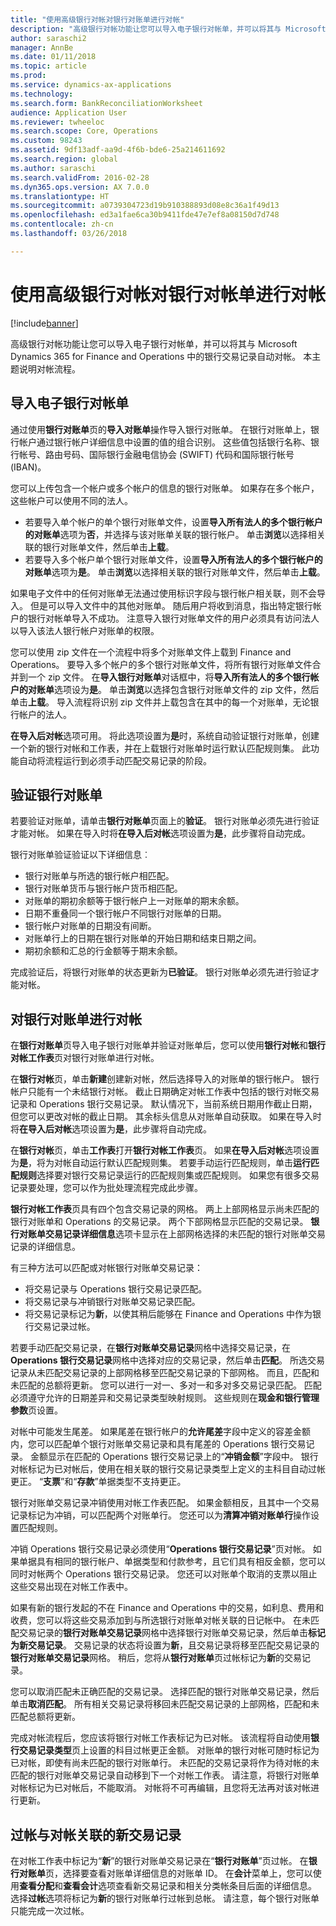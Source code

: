 ```yaml
---
title: "使用高级银行对帐对银行对账单进行对帐"
description: "高级银行对帐功能让您可以导入电子银行对帐单，并可以将其与 Microsoft Dynamics 365 for Finance and Operations 中的银行交易记录自动对帐。 本主题说明对帐流程。"
author: saraschi2
manager: AnnBe
ms.date: 01/11/2018
ms.topic: article
ms.prod: 
ms.service: dynamics-ax-applications
ms.technology: 
ms.search.form: BankReconciliationWorksheet
audience: Application User
ms.reviewer: twheeloc
ms.search.scope: Core, Operations
ms.custom: 98243
ms.assetid: 9df13adf-aa9d-4f6b-bde6-25a214611692
ms.search.region: global
ms.author: saraschi
ms.search.validFrom: 2016-02-28
ms.dyn365.ops.version: AX 7.0.0
ms.translationtype: HT
ms.sourcegitcommit: a0739304723d19b910388893d08e8c36a1f49d13
ms.openlocfilehash: ed3a1fae6ca30b9411fde47e7ef8a08150d7d748
ms.contentlocale: zh-cn
ms.lasthandoff: 03/26/2018

---
```


# <a name="reconcile-bank-statements-by-using-advanced-bank-reconciliation"></a>使用高级银行对帐对银行对帐单进行对帐

[!include[banner](../includes/banner.md)]


高级银行对帐功能让您可以导入电子银行对帐单，并可以将其与 Microsoft Dynamics 365 for Finance and Operations 中的银行交易记录自动对帐。 本主题说明对帐流程。  

<a name="import-an-electronic-bank-statement"></a>导入电子银行对帐单
-----------------------------------

通过使用**银行对账单**页的**导入对账单**操作导入银行对账单。 在银行对账单上，银行帐户通过银行帐户详细信息中设置的值的组合识别。 这些值包括银行名称、银行帐号、路由号码、国际银行金融电信协会 (SWIFT) 代码和国际银行帐号 (IBAN)。 

您可以上传包含一个帐户或多个帐户的信息的银行对账单。 如果存在多个帐户，这些帐户可以使用不同的法人。

-   若要导入单个帐户的单个银行对账单文件，设置**导入所有法人的多个银行帐户的对账单**选项为**否**，并选择与该对账单关联的银行帐户。 单击**浏览**以选择相关联的银行对账单文件，然后单击**上载**。
-   若要导入多个帐户单个银行对账单文件，设置**导入所有法人的多个银行帐户的对账单**选项为**是**。 单击**浏览**以选择相关联的银行对账单文件，然后单击**上载**。

如果电子文件中的任何对账单无法通过使用标识字段与银行帐户相关联，则不会导入。 但是可以导入文件中的其他对账单。 随后用户将收到消息，指出特定银行帐户的银行对帐单导入不成功。 注意导入银行对账单文件的用户必须具有访问法人以导入该法人银行帐户对账单的权限。 

您可以使用 zip 文件在一个流程中将多个对账单文件上载到 Finance and Operations。 要导入多个帐户的多个银行对账单文件，将所有银行对账单文件合并到一个 zip 文件。 在**导入银行对账单**对话框中，将**导入所有法人的多个银行帐户的对账单**选项设为**是**。 单击**浏览**以选择包含银行对账单文件的 zip 文件，然后单击**上载**。 导入流程将识别 zip 文件并上载包含在其中的每一个对账单，无论银行帐户的法人。 

**在导入后对帐**选项可用。 将此选项设置为**是**时，系统自动验证银行对账单，创建一个新的银行对帐和工作表，并在上载银行对账单时运行默认匹配规则集。 此功能自动将流程运行到必须手动匹配交易记录的阶段。

## <a name="validate-the-bank-statement"></a>验证银行对账单
若要验证对账单，请单击**银行对账单**页面上的**验证**。 银行对账单必须先进行验证才能对帐。 如果在导入时将**在导入后对帐**选项设置为**是**，此步骤将自动完成。 

银行对账单验证验证以下详细信息︰

-   银行对账单与所选的银行帐户相匹配。
-   银行对账单货币与银行帐户货币相匹配。
-   对账单的期初余额等于银行帐户上一对账单的期末余额。
-   日期不重叠同一个银行帐户不同银行对账单的日期。
-   银行帐户对账单的日期没有间断。
-   对账单行上的日期在银行对账单的开始日期和结束日期之间。
-   期初余额和汇总的行金额等于期末余额。

完成验证后，将银行对账单的状态更新为**已验证**。 银行对账单必须先进行验证才能对帐。

## <a name="reconcile-the-bank-statement"></a>对银行对账单进行对帐
在**银行对账单**页导入电子银行对账单并验证对账单后，您可以使用**银行对帐**和**银行对帐工作表**页对银行对账单进行对帐。 

在**银行对帐**页，单击**新建**创建新对帐，然后选择导入的对账单的银行帐户。 银行帐户只能有一个未结银行对帐。 截止日期确定对帐工作表中包括的银行对帐交易记录和 Operations 银行交易记录。 默认情况下，当前系统日期用作截止日期，但您可以更改对帐的截止日期。 其余标头信息从对账单自动获取。 如果在导入时将**在导入后对帐**选项设置为**是**，此步骤将自动完成。 

在**银行对帐**页，单击**工作表**打开**银行对帐工作表**页。 如果**在导入后对帐**选项设置为**是**，将为对帐自动运行默认匹配规则集。 若要手动运行匹配规则，单击**运行匹配规则**选择要对银行交易记录运行的匹配规则集或匹配规则。 如果您有很多交易记录要处理，您可以作为批处理流程完成此步骤。 

**银行对帐工作表**页具有四个包含交易记录的网格。 两上上部网格显示尚未匹配的银行对账单和 Operations 的交易记录。 两个下部网格显示匹配的交易记录。 **银行对账单交易记录详细信息**选项卡显示在上部网格选择的未匹配的银行对账单交易记录的详细信息。 

有三种方法可以匹配或对帐银行对账单交易记录：

-   将交易记录与 Operations 银行交易记录匹配。
-   将交易记录与冲销银行对账单交易记录匹配。
-   将交易记录标记为**新**，以使其稍后能够在 Finance and Operations 中作为银行交易记录过帐。

若要手动匹配交易记录，在**银行对账单交易记录**网格中选择交易记录，在 **Operations 银行交易记录**网格中选择对应的交易记录，然后单击**匹配**。 所选交易记录从未匹配交易记录的上部网格移至匹配交易记录的下部网格。 而且，匹配和未匹配的总额将更新。 您可以进行一对一、多对一和多对多交易记录匹配。 匹配必须遵守允许的日期差异和交易记录类型映射规则。 这些规则在**现金和银行管理参数**页设置。

对帐中可能发生尾差。 如果尾差在银行帐户的**允许尾差**字段中定义的容差金额内，您可以匹配单个银行对账单交易记录和具有尾差的 Operations 银行交易记录。 金额显示在匹配的 Operations 银行交易记录上的“**冲销金额**”字段中。 银行对帐标记为已对帐后，使用在相关联的银行交易记录类型上定义的主科目自动过帐更正。 “**支票**”和“**存款**”单据类型不支持更正。 

银行对账单交易记录冲销使用对帐工作表匹配。 如果金额相反，且其中一个交易记录标记为冲销，可以匹配两个对账单行。 您还可以为**清算冲销对账单行**操作设置匹配规则。

冲销 Operations 银行交易记录必须使用“**Operations 银行交易记录**”页对帐。 如果单据具有相同的银行帐户、单据类型和付款参考，且它们具有相反金额，您可以同时对帐两个 Operations 银行交易记录。 您还可以对账单个取消的支票以阻止这些交易出现在对帐工作表中。 

如果有新的银行发起的不在 Finance and Operations 中的交易，如利息、费用和收费，您可以将这些交易添加到与所选银行对账单对帐关联的日记帐中。 在未匹配交易记录的**银行对账单交易记录**网格中选择银行对账单交易记录，然后单击**标记为新交易记录**。 交易记录的状态将设置为**新**，且交易记录将移至匹配交易记录的**银行对账单交易记录**网格。 稍后，您将从**银行对账单**页过帐标记为**新**的交易记录。 

您可以取消匹配未正确匹配的交易记录。 选择匹配的银行对账单交易记录，然后单击**取消匹配**。 所有相关交易记录将移回未匹配交易记录的上部网格，匹配和未匹配总额将更新。 

完成对帐流程后，您应该将银行对帐工作表标记为已对帐。  该流程将自动使用**银行交易记录类型**页上设置的科目过帐更正金额。  对账单的银行对帐可随时标记为已对帐，即使有尚未匹配的银行对账单行。  未匹配的交易记录将作为待对帐的未匹配的银行对账单交易记录自动移到下一个对帐工作表。  请注意，将银行对账单对帐标记为已对帐后，不能取消。  对帐将不可再编辑，且您将无法再对该对帐进行更新。

## <a name="post-new-transactions-that-are-associated-with-the-reconciliation"></a>过帐与对帐关联的新交易记录
在对帐工作表中标记为“**新**”的银行对账单交易记录在“**银行对账单**”页过帐。 在**银行对账单**页，选择要查看对账单详细信息的对账单 ID。 在**会计**菜单上，您可以使用**查看分配**和**查看会计**选项查看新交易记录和相关分类帐条目后面的详细信息。 选择**过帐**选项将标记为**新**的银行对账单行过帐到总帐。 请注意，每个银行对账单只能完成一次过帐。




